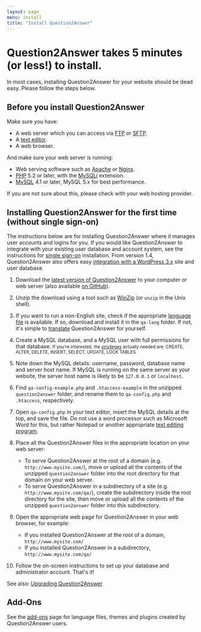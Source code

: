 ```yaml
---
layout: page
menu: install
title: "Install Question2Answer"
---
```


# Question2Answer takes 5 minutes <span class="highlight">(or less!)</span> to install.

In most cases, installing Question2Answer for your website should be dead easy. Please follow the steps below.

## Before you install Question2Answer

Make sure you have:

- A web server which you can access via [FTP](http://en.wikipedia.org/wiki/File_Transfer_Protocol) or [SFTP](http://en.wikipedia.org/wiki/SSH_file_transfer_protocol).
- A [text editor](http://en.wikipedia.org/wiki/Text_editor).
- A web browser.

And make sure your web server is running:

- Web serving software such as [Apache](http://httpd.apache.org/) or [Nginx](http://nginx.org/).
- [PHP](http://www.php.net/) 5.2 or later, with the [MySQLi](http://en.wikipedia.org/wiki/MySQLi) extension.
- [MySQL](http://www.mysql.com/) 4.1 or later, MySQL 5.x for best performance.

If you are not sure about this, please check with your web hosting provider.

## Installing Question2Answer for the first time (without single sign-on)

The instructions below are for installing Question2Answer where it manages user accounts and logins for you. If you would like Question2Answer to integrate with your existing user database and account system, see the instructions for [single sign-on](/install/single-sign-on/) installation. From version 1.4, Question2Answer also offers easy [integration with a WordPress 3.x](/install/wordpress/) site and user database.

1. Download the [latest version of Question2Answer](https://github.com/q2a/question2answer/releases) to your computer or web server (also available [on GitHub](https://github.com/q2a/question2answer)).

2. Unzip the download using a tool such as [WinZip](http://www.winzip.com/) (or `unzip` in the Unix shell).

3. If you want to run a non-English site, check if the appropriate [language file](/addons/) is available. If so, download and install it in the `qa-lang` folder. If not, it's simple to [translate](/translate/) Question2Answer for yourself.

4. Create a MySQL database, and a MySQL user with full permissions for that database.
    <small>If you're interested, the [privileges](http://dev.mysql.com/doc/mysql/en/privilege-system.html) actually needed are: CREATE, ALTER, DELETE, INSERT, SELECT, UPDATE, LOCK TABLES</small>

5. Note down the MySQL details: username, password, database name and server host name. If MySQL is running on the same server as your website, the server host name is likely to be `127.0.0.1` or `localhost`.

6. Find `qa-config-example.php` and `.htaccess-example` in the unzipped `question2answer` folder, and rename them to `qa-config.php` and `.htaccess`, respectively.

7. Open `qa-config.php` in your text editor, insert the MySQL details at the top, and save the file. Do not use a word processor such as Microsoft Word for this, but rather Notepad or another appropriate [text editing program](http://en.wikipedia.org/wiki/List_of_text_editors).

8. Place all the Question2Answer files in the appropriate location on your web server:
    - To serve Question2Answer at the root of a domain (e.g. `http://www.mysite.com/`), move or upload all the contents of the unzipped `question2answer` folder into the root directory for that domain on your web server.
    - To serve Question2Answer in a subdirectory of a site (e.g. `http://www.mysite.com/qa/`), create the subdirectory inside the root directory for the site, then move or upload all the contents of the unzipped `question2answer` folder into this subdirectory.

9. Open the appropriate web page for Question2Answer in your web browser, for example:
    - If you installed Question2Answer at the root of a domain, `http://www.mysite.com/`
    - If you installed Question2Answer in a subdirectory, `http://www.mysite.com/qa/`

10. Follow the on-screen instructions to set up your database and administrator account. That's it!

See also: [Upgrading Question2Answer](/install/upgrade/)

## Add-Ons

See the [add-ons](/addons/) page for language files, themes and plugins created by Question2Answer users.
